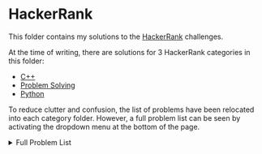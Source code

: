 # HackerRank

This folder contains my solutions to the [HackerRank](https://www.hackerrank.com) challenges.

At the time of writing, there are solutions for 3 HackerRank categories in this folder:
- [C++](./C++/README.md)
- [Problem Solving](./Problem%20Solving/README.md)
- [Python](./Python/README.md)

To reduce clutter and confusion, the list of problems have been relocated into each category folder. However, a full problem list can be seen by activating the dropdown menu at the bottom of the page.

<details>
<summary> Full Problem List </summary>

## C++
### Introduction
- [Say "Hello, World!" With C++](./C++/cpp-hello-world.cpp) ([site](https://www.hackerrank.com/challenges/cpp-hello-world/))
- [Input and Output](./C++/cpp-input-and-output.cpp) ([site](https://www.hackerrank.com/challenges/cpp-input-and-output/))
- [Basic Data Types](./C++/c-tutorial-basic-data-types.cpp) ([site](https://www.hackerrank.com/challenges/c-tutorial-basic-data-types/))
- [Conditional Statements](./C++/c-tutorial-conditional-if-else.cpp) ([site](https://www.hackerrank.com/challenges/c-tutorial-conditional-if-else/))
- [For Loop](./C++/c-tutorial-for-loop.cpp) ([site](https://www.hackerrank.com/challenges/c-tutorial-for-loop/))
- [Functions](./C++/c-tutorial-functions.cpp) ([site](https://www.hackerrank.com/challenges/c-tutorial-functions/))
- [Pointer](./C++/c-tutorial-pointer.cpp) ([site](https://www.hackerrank.com/challenges/c-tutorial-pointer/))
- [Arrays Introduction](./C++/arrays-introduction.cpp) ([site](https://www.hackerrank.com/challenges/arrays-introduction/))
- [Variable Sized Arrays](./C++/variable-sized-arrays.cpp) ([site](https://www.hackerrank.com/challenges/variable-sized-arrays/))

### Strings
- [StringStream](./C++/c-tutorial-stringstream.cpp) ([site](https://www.hackerrank.com/challenges/c-tutorial-stringstream/))
- [Strings](./C++/c-tutorial-strings.cpp) ([site](https://www.hackerrank.com/challenges/c-tutorial-strings/))

### Classes
- [Structs](./C++/c-tutorial-structs.cpp) ([site](https://www.hackerrank.com/challenges/c-tutorial-structs/))
- [Class](./C++/c-tutorial-class.cpp) ([site](https://www.hackerrank.com/challenges/c-tutorial-class/))
- [Classes and Objects](./C++/classes-objects.cpp) ([site](https://www.hackerrank.com/challenges/classes-objects/))

### STL
- [Vector-Sort](./C++/vector-sort.cpp) ([site](https://www.hackerrank.com/challenges/vector-sort/))
- [Vector-Erase](./C++/vector-erase.cpp) ([site](https://www.hackerrank.com/challenges/vector-erase/))
- [Lower Bound-STL](./C++/cpp-lower-bound.cpp) ([site](https://www.hackerrank.com/challenges/cpp-lower-bound/))
- [Sets-STL](./C++/cpp-sets.cpp) ([site](https://www.hackerrank.com/challenges/cpp-sets/))
- [Maps-STL](./C++/cpp-maps.cpp) ([site](https://www.hackerrank.com/challenges/cpp-maps/))

### Inheritance
- [Inheritance](./C++/inheritance-introduction.cpp) ([site](https://www.hackerrank.com/challenges/inheritance-introduction/))
- [Rectangle Area](./C++/rectangle-area.cpp) ([site](https://www.hackerrank.com/challenges/rectangle-area/))
- [Multi Level Inheritance](./C++/multi-level-inheritance-cpp.cpp) ([site](https://www.hackerrank.com/challenges/multi-level-inheritance-cpp/))

---

## Problem Solving
### Warmup
- [Solve Me First](./Problem%20Solving/Solve%20Me%20First/) ([site](https://www.hackerrank.com/challenges/solve-me-first/))
- [Simple Array Sum](./Problem%20Solving/Simple%20Array%20Sum/) ([site](https://www.hackerrank.com/challenges/simple-array-sum/))
- [Compare the Triplets](./Problem%20Solving/Compare%20the%20Triplets/) ([site](https://www.hackerrank.com/challenges/compare-the-triplets/))
- [A Very Big Sum](./Problem%20Solving/A%20Very%20Big%20Sum/) ([site](https://www.hackerrank.com/challenges/a-very-big-sum/))
- [Diagonal Difference](./Problem%20Solving/Diagonal%20Difference/) ([site](https://www.hackerrank.com/challenges/diagonal-difference/))
- [Plus Minus](./Problem%20Solving/Plus%20Minus/) ([site](https://www.hackerrank.com/challenges/plus-minus/))
- [Staircase](./Problem%20Solving/Staircase/) ([site](https://www.hackerrank.com/challenges/staircase/))
- [Mini-Max Sum](./Problem%20Solving/Mini-Max%20Sum/) ([site](https://www.hackerrank.com/challenges/mini-max-sum/))
- [Birthday Cake Candles](./Problem%20Solving/Birthday%20Cake%20Candles/) ([site](https://www.hackerrank.com/challenges/birthday-cake-candles/))
- [Time Conversion](./Problem%20Solving/Time%20Conversion/) ([site](https://www.hackerrank.com/challenges/time-conversion/))

### Implementation
- [Grading Students](./Problem%20Solving/Grading%20Students/) ([site](https://www.hackerrank.com/challenges/grading/))
- [Apple and Orange](./Problem%20Solving/Apple%20and%20Orange/) ([site](https://www.hackerrank.com/challenges/apple-and-orange/))
- [Number Line Jumps](./Problem%20Solving/Number%20Line%20Jumps/) ([site](https://www.hackerrank.com/challenges/kangaroo/))
- [Between Two Sets](./Problem%20Solving/Between%20Two%20Sets/) ([site](https://www.hackerrank.com/challenges/between-two-sets/))
- [Breaking the Records](./Problem%20Solving/Breaking%20the%20Records/) ([site](https://www.hackerrank.com/challenges/breaking-best-and-worst-records/))
- [Subarray Division](./Problem%20Solving/Subarray%20Division/) ([site](https://www.hackerrank.com/challenges/the-birthday-bar/))
- [Divisible Sum Pairs](./Problem%20Solving/Divisible%20Sum%20Pairs/) ([site](https://www.hackerrank.com/challenges/divisible-sum-pairs/))
- [Migratory Birds](./Problem%20Solving/Migratory%20Birds/) ([site](https://www.hackerrank.com/challenges/migratory-birds/))
- [Day of the Programmer](./Problem%20Solving/Day%20of%20the%20Programmer/) ([site](https://www.hackerrank.com/challenges/day-of-the-programmer/))
- [Bill Division](./Problem%20Solving/Bill%20Division/) ([site](https://www.hackerrank.com/challenges/bon-appetit/))
- [Sales by Match](./Problem%20Solving/Sales%20by%20Match/) ([site](https://www.hackerrank.com/challenges/sock-merchant/))
- [Drawing Book](./Problem%20Solving/Drawing%20Book/) ([site](https://www.hackerrank.com/challenges/drawing-book/))
- [Counting Valleys](./Problem%20Solving/Counting%20Valleys/) ([site](https://www.hackerrank.com/challenges/counting-valleys/))
- [Electronics Shop](./Problem%20Solving/Electronics%20Shop/) ([site](https://www.hackerrank.com/challenges/electronics-shop/))
- [Cats and a Mouse](./Problem%20Solving/Cats%20and%20a%20Mouse/) ([site](https://www.hackerrank.com/challenges/cats-and-a-mouse/))
- [Picking Numbers](./Problem%20Solving/Picking%20Numbers/) ([site](https://www.hackerrank.com/challenges/picking-numbers/))
- [The Hurdle Race](./Problem%20Solving/The%20Hurdle%20Race/) ([site](https://www.hackerrank.com/challenges/the-hurdle-race))
- [Designer PDF Viewer](./Problem%20Solving/Designer%20PDF%Viewer) ([site](https://www.hackerrank.com/challenges/designer-pdf-viewer))
- [Utopian Tree](./Problem%20Solving/Utopian%20Tree) ([site](https://www.hackerrank.com/challenges/utopian-tree))
- [Angry Professor](./Problem%20Solving/Angry%20Professor) ([site](https://www.hackerrank.com/challenges/angry-professor))
- [Beautiful Days at the Movies](./Problem%20Solving/Beautiful%20Days%20at%20the%20Movies) ([site](https://www.hackerrank.com/challenges/beautiful-days-at-the-movies))
- [Viral Advertising](./Problem%20Solving/Viral%20Advertising) ([site](https://www.hackerrank.com/challenges/strange-advertising))
- [Find Digits](./Problem%20Solving/Find%20Digits) ([site](https://www.hackerrank.com/challenges/find-digits))
- [Extra Long Factorials](./Problem%20Solving/Extra%20Long%20Factorials) ([site](https://www.hackerrank.com/challenges/extra-long-factorials))
- [Library Fine](./Problem%20Solving/Library%20Fine) ([site](https://www.hackerrank.com/challenges/library-fine))
- [Cut the sticks](./Problem%20Solving/Cut%20the%20sticks) ([site](https://www.hackerrank.com/challenges/cut-the-sticks))
- [Repeated String](./Problem%20Solving/Repeated%20String) ([site](https://www.hackerrank.com/challenges/repeated-string))
- [Jumping on the Clouds](./Problem%20Solving/Jumping%20on%20the%20Clouds) ([site](https://www.hackerrank.com/challenges/jumping-on-the-clouds))
- [Equalize the Array](./Problem%20Solving/Equalize%20the%20Array) ([site](https://www.hackerrank.com/challenges/equality-in-a-array))
- [Beautiful Triplets](./Problem%20Solving/Beautiful%20Triplets) ([site](https://www.hackerrank.com/challenges/beautiful-triplets))
- [The Time in Words](./Problem%20Solving/The%20Time%20in%20Words) ([site](https://www.hackerrank.com/challenges/the-time-in-words))

### Strings
- [CamelCase](./Problem%20Solving/CamelCase) ([site](https://www.hackerrank.com/challenges/camelcase/))
- [Strong Password](./Problem%20Solving/Strong%20Password) ([site](https://www.hackerrank.com/challenges/strong-password/))
- [Mars Exploration](./Problem%20Solving/Mars%20Exploration) ([site](https://www.hackerrank.com/challenges/mars-exploration/))
- [HackerRank in a String!](./Problem%20Solving/HackerRank%20in%20a%20String!) ([site](https://www.hackerrank.com/challenges/hackerrank-in-a-string/))
- [Pangrams](./Problem%20Solving/Pangrams) ([site](https://www.hackerrank.com/challenges/pangrams))
- [Funny String](./Problem%20Solving/Funny%20String) ([site](https://www.hackerrank.com/challenges/funny-string/))
- [Gemstones](./Problem%20Solving/Gemstones) ([site](https://www.hackerrank.com/challenges/gem-stones/))
- [Alternating Characters](./Problem%20Solving/Alternating%20Characters) ([site](https://www.hackerrank.com/challenges/alternating-characters/))
- [Beautiful Binary String](./Problem%20Solving/Beautiful%20Binary%20String) ([site](https://www.hackerrank.com/challenges/beautiful-binary-string/))
- [The Love-Letter Mystery](./Problem%20Solving/The%20Love-Letter%20Mystery) ([site](https://www.hackerrank.com/challenges/the-love-letter-mystery/))
- [String Construction](./Problem%20Solving/String%20Construction) ([site](https://www.hackerrank.com/challenges/string-construction/))

### Sorting
- [Intro to Tutorial Challenges](./Problem%20Solving/Intro%20to%20Tutorial%20Challenges) ([site](https://www.hackerrank.com/challenges/tutorial-intro/))

### Debugging
- [XOR Strings](./Problem%20Solving/XOR%20Strings) ([site](https://www.hackerrank.com/challenges/strings-xor/))

---

## Python
### Introduction
- [Say "Hello, World!" With Python](./Python/py-hello-world.py) ([site](https://www.hackerrank.com/challenges/py-hello-world/))
- [Python If-Else](./Python/py-if-else.py) ([site](https://www.hackerrank.com/challenges/py-if-else/))
- [Arithmetic Operators](./Python/python-arithmetic-operators.py) ([site](https://hackerrank.com/challenges/python-arithmetic-operators/))
- [Python: Division](./Python/python-division.py) ([site](https://www.hackerrank.com/challenges/python-division/))
- [Loops](./Python/python-loops.py) ([site](https://www.hackerrank.com/challenges/python-loops/))
- [Write a function](./Python/write-a-function.py) ([site](https://www.hackerrank.com/challenges/write-a-function/))
- [Print Function](./Python/python-print.py) ([site](https://www.hackerrank.com/challenges/python-print/))

### Basic Data Types
- [List Comprehensions](./Python/list-comprehensions.py) ([site](https://www.hackerrank.com/challenges/list-comprehensions/))
- [Find the Runner-Up Score!](./Python/find-second-maximum-number-in-a-list.py) ([site](https://www.hackerrank.com/challenges/find-second-maximum-number-in-a-list/))
- [Nested Lists](./Python/nested-list.py) ([site](https://www.hackerrank.com/challenges/nested-list/))
- [Finding the percentage](./Python/finding-the-percentage.py) ([site](https://www.hackerrank.com/challenges/finding-the-percentage/))
- [Lists](./Python/python-lists.py) ([site](https://www.hackerrank.com/challenges/python-lists/))
- [Tuples](./Python/python-tuples.py) ([site](https://www.hackerrank.com/challenges/python-tuples/))

### Strings
- [sWAP cASE](./Python/swap-case.py) ([site](https://www.hackerrank.com/challenges/swap-case/))
- [String Split and Join](./Python/python-split-string-and-join.py) ([site](https://www.hackerrank.com/challenges/python-split-string-and-join/))
- [What's Your Name?](./Python/whats-your-name.py) ([site](https://www.hackerrank.com/challenges/whats-your-name/))
- [Mutations](./Python/python-mutations.py) ([site](https://www.hackerrank.com/challenges/python-mutations/))
- [Find a string](./Python/find-a-string.py) ([site](https://www.hackerrank.com/challenges/find-a-string/))
- [String Validators](./Python/string-validators.py) ([site](https://www.hackerrank.com/challenges/string-validators/))
- [Text Alignment](./Python/text-alignment.py) ([site](https://www.hackerrank.com/challenges/text-alignment/))
- [Text Wrap](./Python/text-wrap.py) ([site](https://www.hackerrank.com/challenges/text-wrap/))
- [Designer Door Mat](./Python/designer-door-mat.py) ([site](https://www.hackerrank.com/challenges/designer-door-mat/))
- [String Formatting](./Python/python-string-formatting.py) ([site](https://www.hackerrank.com/challenges/python-string-formatting/))
- [Alphabet Rangoli](./Python/alphabet-rangoli.py) ([site](https://www.hackerrank.com/challenges/alphabet-rangoli/))
- [Capitalize!](./Python/capitalize.py) ([site](https://www.hackerrank.com/challenges/capitalize/))
- [The Minion Game](./Python/the-minion-game.py) ([site](https://www.hackerrank.com/challenges/the-minion-game/))

### Sets
- [Introduction to Sets](./Python/py-introduction-to-sets.py) ([site](https://www.hackerrank.com/challenges/py-introduction-to-sets/))
- [Symmetric Difference](./Python/symmetric-difference.py) ([site](https://www.hackerrank.com/challenges/symmetric-difference/))
- [Set .add()](./Python/py-set-add.py) ([site](https://www.hackerrank.com/challenges/py-set-add/))
- [Set .discard(), .remove() & .pop()](./Python/py-set-discard-remove-pop.py) ([site](https://www.hackerrank.com/challenges/py-set-discard-remove-pop/))
- [Set .union() Operation](./Python/py-set-union.py) ([site](https://www.hackerrank.com/challenges/py-set-union/))
- [Set .intersection() Operation](./Python/py-set-intersection-operation.py) ([site](https://www.hackerrank.com/challenges/py-set-intersection-operation/))
- [Set .difference() Operation](./Python/py-set-difference-operation.py) ([site](https://www.hackerrank.com/challenges/py-set-difference-operation/))
- [Set .symmetric_difference() Operation](./Python/py-set-symmetric-difference-operation) ([site](https://www.hackerrank.com/challenges/py-set-symmetric-difference-operation/))
- [Set Mutations](./Python/py-set-mutations.py) ([site](https://www.hackerrank.com/challenges/py-set-mutations/))
- [The Captain's Room](./Python/py-the-captains-room.py) ([site](https://www.hackerrank.com/challenges/py-the-captains-room/))

### Math
- [Polar Coordinates](./Python/polar-coordinates.py) ([site](https://www.hackerrank.com/challenges/polar-coordinates/))
- [Find Angle MBC](./Python/find-angle.py) ([site](https://www.hackerrank.com/challenges/find-angle/))
- [Triangle Quest 2](./Python/triangle-quest-2.py) ([site](https://www.hackerrank.com/challenges/triangle-quest-2/))
- [Mod Divmod](./Python/python-mod-divmod.py) ([site](https://www.hackerrank.com/challenges/python-mod-divmod/))
- [Power - Mod Power](./Python/python-power-mod-power.py) ([site](https://www.hackerrank.com/challenges/python-power-mod-power/))
- [Integers Come In All Sizes](./Python/python-integers-come-in-all-sizes.py) ([site](https://www.hackerrank.com/challenges/python-integers-come-in-all-sizes/))
- [Triangle Quest](./Python/python-quest-1.py) ([site](https://www.hackerrank.com/challenges/python-quest-1/))

### Itertools
- [itertools.product()](./Python/itertools-product.py) ([site](https://www.hackerrank.com/challenges/itertools-product/))
- [itertools.permutations()](./Python/itertools-permutations.py) ([site](https://www.hackerrank.com/challenges/itertools-permutations/))

### Collections
- [collections.Counter()](./Python/collections-counter.py) ([site](https://www.hackerrank.com/challenges/collections-counter/))
- [Collections.namedtuple()](./Python/py-collections-namedtuple.py) ([site](https://www.hackerrank.com/challenges/py-collections-namedtuple/))
- [Word Order](./Python/word-order.py) ([site](https://www.hackerrank.com/challenges/word-order/))

### Date and Time
- [Calendar Module](./Python/calendar-module.py) ([site](https://www.hackerrank.com/challenges/calendar-module/))

### Errors and Exceptions
- [Exceptions](./Python/exceptions.py) ([site](https://www.hackerrank.com/challenges/exceptions/))

### Built-Ins
- [Zipped!](./Python/zipped.py) ([site](https://www.hackerrank.com/challenges/zipped/))
- [Input()](./Python/input.py) ([site](https://www.hackerrank.com/challenges/input/))
- [Python Evaluation](./Python/python-eval.py) ([site](https://www.hackerrank.com/challenges/python-eval/))
- [Any or All](./Python/any-or-all.py) ([site](https://www.hackerrank.com/challenges/any-or-all/))
- [ginortS](./Python/ginorts.py) ([site](https://www.hackerrank.com/challenges/ginorts/))

### Numpy
- [Arrays](./Python/np-arrays.py) ([site](https://www.hackerrank.com/challenges/np-arrays/))

</details>